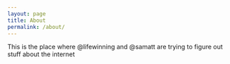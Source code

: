 ```yaml
---
layout: page
title: About
permalink: /about/
---
```


This is the place where @lifewinning and @samatt are trying to figure out stuff about the internet